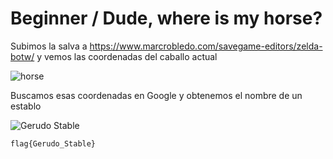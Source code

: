 # Beginner / Dude, where is my horse?

Subimos la salva a https://www.marcrobledo.com/savegame-editors/zelda-botw/ y vemos las coordenadas del caballo actual

![horse](https://github.com/user-attachments/assets/bbf7cc58-071c-4336-8a0e-20986873df3e)

Buscamos esas coordenadas en Google y obtenemos el nombre de un establo

![Gerudo Stable](https://github.com/user-attachments/assets/062efd28-639f-4862-8920-e4e496039edf)

`flag{Gerudo_Stable}`
